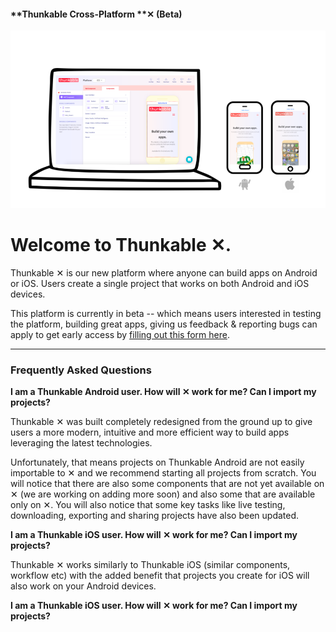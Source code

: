 #### **Thunkable Cross-Platform **✕ \(Beta\)

![](/assets/thunkable-x-illustration.png)

# Welcome to Thunkable ✕.

Thunkable ✕ is our new platform where anyone can build apps on Android or iOS. Users create a single project that works on both Android and iOS devices.

This platform is currently in beta -- which means users interested in testing the platform, building great apps, giving us feedback & reporting bugs can apply to get early access by [filling out this form here](https://docs.google.com/forms/d/e/1FAIpQLSc74rUVWrsXyM431brDa8oRvXw-2Dumcwu1fl99qBEkNH7xgg/viewform?usp=sf_link).

---

### Frequently Asked Questions

**I am a Thunkable Android user. How will **✕** work for me?  Can I import my projects?**

Thunkable ✕ was built completely redesigned from the ground up to give users a more modern, intuitive  and more efficient way to build apps leveraging the latest technologies.

Unfortunately, that means projects on Thunkable Android are not easily importable to ✕ and we recommend starting all projects from scratch. You will notice that there are also some components that are not yet available on ✕ \(we are working on adding more soon\) and also some that are available only on ✕. You will also notice that some key tasks like live testing, downloading, exporting and sharing projects have also been updated.

**I am a Thunkable iOS user. How will **✕** work for me?  Can I import my projects?**

Thunkable ✕ works similarly to Thunkable iOS \(similar components, workflow etc\) with the added benefit that projects you create for iOS will also work on your Android devices.

**I am a Thunkable iOS user. How will **✕** work for me?  Can I import my projects?**

